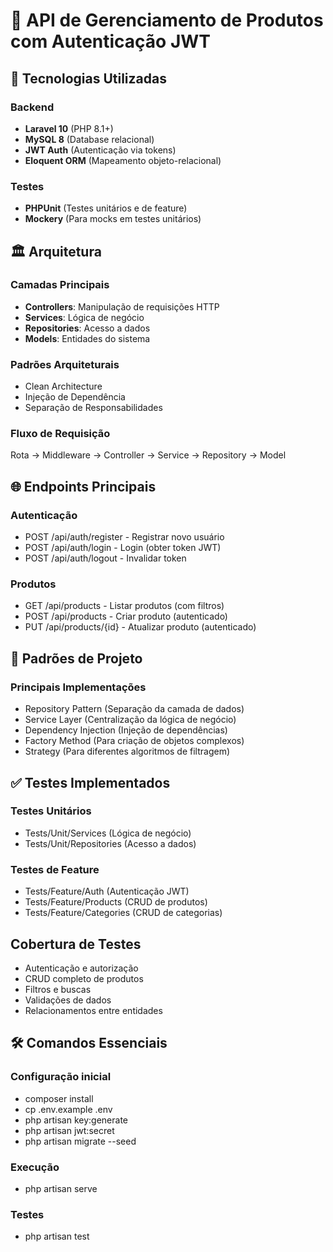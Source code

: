 # 🚀 API de Gerenciamento de Produtos com Autenticação JWT

## 🔧 Tecnologias Utilizadas

### Backend
- **Laravel 10** (PHP 8.1+)
- **MySQL 8** (Database relacional)
- **JWT Auth** (Autenticação via tokens)
- **Eloquent ORM** (Mapeamento objeto-relacional)

### Testes
- **PHPUnit** (Testes unitários e de feature)
- **Mockery** (Para mocks em testes unitários)

## 🏛 **Arquitetura**
### Camadas Principais
- **Controllers**: Manipulação de requisições HTTP
- **Services**: Lógica de negócio
- **Repositories**: Acesso a dados
- **Models**: Entidades do sistema

### Padrões Arquiteturais
- Clean Architecture
- Injeção de Dependência
- Separação de Responsabilidades

### Fluxo de Requisição
Rota → Middleware → Controller → Service → Repository → Model

## 🌐 Endpoints Principais
### Autenticação
- POST /api/auth/register - Registrar novo usuário
- POST /api/auth/login - Login (obter token JWT)
- POST /api/auth/logout - Invalidar token

### Produtos
- GET /api/products - Listar produtos (com filtros)
- POST /api/products - Criar produto (autenticado)
- PUT /api/products/{id} - Atualizar produto (autenticado)

## 🧩 Padrões de Projeto
### Principais Implementações
- Repository Pattern (Separação da camada de dados)
- Service Layer (Centralização da lógica de negócio)
- Dependency Injection (Injeção de dependências)
- Factory Method (Para criação de objetos complexos)
- Strategy (Para diferentes algoritmos de filtragem)

## ✅ Testes Implementados
### Testes Unitários
- Tests/Unit/Services (Lógica de negócio)
- Tests/Unit/Repositories (Acesso a dados)

### Testes de Feature
- Tests/Feature/Auth (Autenticação JWT)
- Tests/Feature/Products (CRUD de produtos)
- Tests/Feature/Categories (CRUD de categorias)

## Cobertura de Testes
- Autenticação e autorização
- CRUD completo de produtos
- Filtros e buscas
- Validações de dados
- Relacionamentos entre entidades

## 🛠 Comandos Essenciais
### Configuração inicial
- composer install
- cp .env.example .env
- php artisan key:generate
- php artisan jwt:secret
- php artisan migrate --seed

### Execução
- php artisan serve

### Testes
- php artisan test
